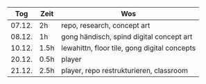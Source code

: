| Tog    | Zeit | Wos                                          |
| ------ | ---- | -------------------------------------------- |
| 07.12. | 2h   | repo, research, concept art                  |
| 08.12. | 1h   | gong händisch, spind digital concept art     |
| 10.12. | 1.5h | lewahittn, floor tile, gong digital concepts |
| 20.12. | 0.5h | player                                       |
| 21.12. | 2.5h | player, repo restrukturieren, classroom      |
